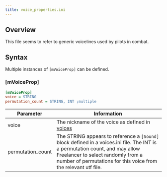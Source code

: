 ```yaml
---
title: voice_properties.ini
---
```


## Overview

This file seems to refer to generic voicelines used by pilots in combat.

## Syntax

Multiple instances of `[mVoiceProp]` can be defined.

### [mVoiceProp]

```ini
[mVoiceProp]
voice = STRING
permutation_count = STRING, INT ;multiple
```

| Parameter         | Information                                                                                                                                                                                                                          |
| ----------------- | ------------------------------------------------------------------------------------------------------------------------------------------------------------------------------------------------------------------------------------ |
| voice             | The nickname of the voice as defined in [voices](../../../typed-inis/voices.md)                                                                                                                                                         |
| permutation_count | The STRING appears to reference a `[Sound]` block defined in a voices.ini file. The INT is a permutation count, and may allow Freelancer to select randomly from a number of permutations for this voice from the relevant utf file. |
